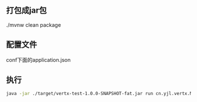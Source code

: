 ## 打包成jar包
./mvnw clean package

## 配置文件
conf下面的application.json

## 执行
```bash
java -jar ./target/vertx-test-1.0.0-SNAPSHOT-fat.jar run cn.yjl.vertx.MainVerticle -conf ./conf/application.json
```
